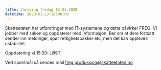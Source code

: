 ```yaml
---
title: Varsling fredag 13.03.2020
datetime: 2020-03-13T10:00:00
---
```

Skatteetaten har utfordringer med IT-systemene og dette påvirker FREG. Vi jobber med saken og oppdaterer med informasjon.
Ber om at dere fortsatt sender inn meldinger, spør rettighetspakker etc, men det kan oppleves ustabilitet.

Oppdatering kl 15:30: LØST

Ved spørsmål så sendes mail freg.produksjon@skatteetaten.no
